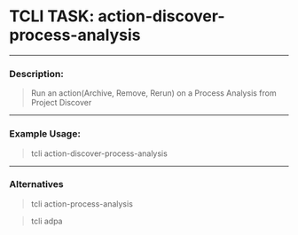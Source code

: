 # TCLI TASK: action-discover-process-analysis

---
### Description:

> Run an action(Archive, Remove, Rerun) on a Process Analysis from Project Discover

---
### Example Usage:

> tcli action-discover-process-analysis

---
### Alternatives
> tcli action-process-analysis

> tcli adpa
